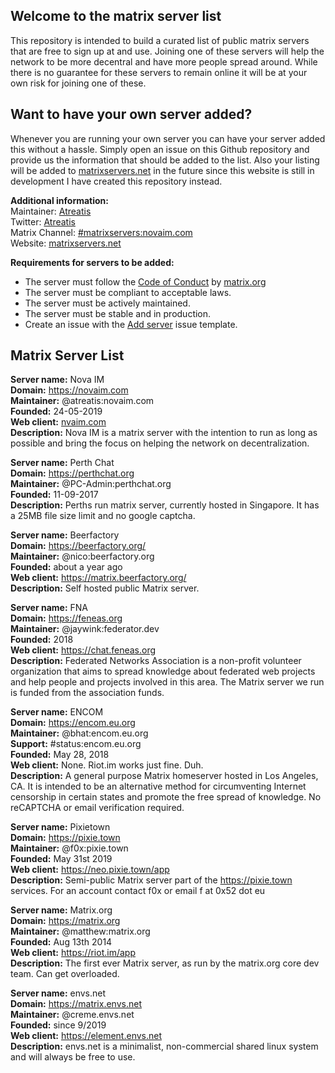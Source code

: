 ## Welcome to the matrix server list
This repository is intended to build a curated list of public matrix servers that are free to sign up at and use. Joining one of these servers will help the network to be more decentral and have more people spread around. While there is no guarantee for these servers to remain online it will be at your own risk for joining one of these.

## Want to have your own server added?
Whenever you are running your own server you can have your server added this without a hassle. Simply open an issue on this Github repository and provide us the information that should be added to the list. Also your listing will be added to [matrixservers.net](https://matrixservers.net) in the future
since this website is still in development I have created this repository instead.

**Additional information:**  
Maintainer: [Atreatis](https://github.com/Atreatis)  
Twitter: [Atreatis](https://twitter.com/Atreatis)  
Matrix Channel: [#matrixservers:novaim.com](https://matrix.to/#/#matrixservers:novaim.com)  
Website: [matrixservers.net](https://matrixservers.net)

**Requirements for servers to be added:**  
- The server must follow the [Code of Conduct](https://matrix.org/docs/guides/code_of_conduct.html) by [matrix.org](https://matrix.org)
- The server must be compliant to acceptable laws.
- The server must be actively maintained.
- The server must be stable and in production.  
- Create an issue with the [Add server](https://github.com/Atreatis/matrix-servers/issues/new?assignees=Atreatis&labels=&template=add-server.md&title=%5BADD%5D) issue template.

## Matrix Server List
**Server name:** Nova IM  
**Domain:** https://novaim.com  
**Maintainer:** @atreatis:novaim.com  
**Founded:** 24-05-2019  
**Web client:** [nvaim.com](https://nvaim.com)  
**Description:** Nova IM is a matrix server with the intention to run as long as possible and bring the focus on helping the network on decentralization.

**Server name:** Perth Chat  
**Domain:** https://perthchat.org  
**Maintainer:** @PC-Admin:perthchat.org  
**Founded:** 11-09-2017  
**Description:** Perths run matrix server, currently hosted in Singapore. It has a 25MB file size limit and no google captcha.

**Server name:** Beerfactory  
**Domain:** https://beerfactory.org/  
**Maintainer:** @nico:beerfactory.org  
**Founded:** about a year ago  
**Web client:** https://matrix.beerfactory.org/  
**Description:** Self hosted public Matrix server.  

**Server name:** FNA  
**Domain:** https://feneas.org  
**Maintainer:** @jaywink:federator.dev  
**Founded:** 2018  
**Web client:** https://chat.feneas.org  
**Description:** Federated Networks Association is a non-profit volunteer organization that aims to spread knowledge about federated web projects and help people and projects involved in this area. The Matrix server we run is funded from the association funds.  

**Server name:** ENCOM  
**Domain:** https://encom.eu.org  
**Maintainer:** @bhat:encom.eu.org  
**Support:** #status:encom.eu.org  
**Founded:** May 28, 2018  
**Web client:** None. Riot.im works just fine. Duh.  
**Description:** A general purpose Matrix homeserver hosted in Los Angeles, CA. It is intended to be an alternative method for circumventing Internet censorship in certain states and promote the free spread of knowledge. No reCAPTCHA or email verification required.  

**Server name:** Pixietown  
**Domain:** https://pixie.town  
**Maintainer:** @f0x:pixie.town  
**Founded:** May 31st 2019  
**Web client:** https://neo.pixie.town/app  
**Description:** Semi-public Matrix server part of the https://pixie.town services. For an account contact f0x or email f at 0x52 dot eu  

**Server name:** Matrix.org  
**Domain:** https://matrix.org  
**Maintainer:** @matthew:matrix.org  
**Founded:** Aug 13th 2014  
**Web client:** https://riot.im/app  
**Description:** The first ever Matrix server, as run by the matrix.org core dev team.  Can get overloaded.  

**Server name:** envs.net  
**Domain:** https://matrix.envs.net  
**Maintainer:** @creme.envs.net  
**Founded:** since 9/2019  
**Web client:** https://element.envs.net  
**Description:** envs.net is a minimalist, non-commercial shared linux system and will always be free to use.  
